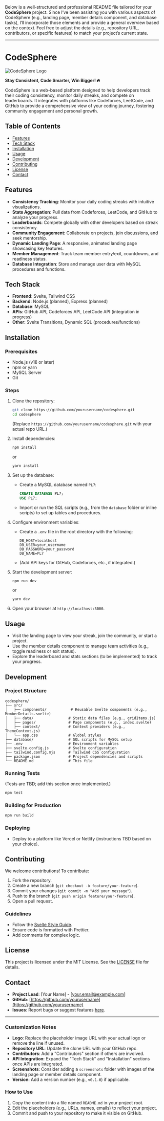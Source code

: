 Below is a well-structured and professional README file tailored for your **CodeSphere** project. Since I’ve been assisting you with various aspects of CodeSphere (e.g., landing page, member details component, and database tasks), I’ll incorporate those elements and provide a general overview based on the context. Feel free to adjust the details (e.g., repository URL, contributors, or specific features) to match your project’s current state.

---

# CodeSphere

![CodeSphere Logo](https://via.placeholder.com/150) <!-- Replace with actual logo URL or remove if not available -->

**Stay Consistent, Code Smarter, Win Bigger! 🔥**

CodeSphere is a web-based platform designed to help developers track their coding consistency, monitor daily streaks, and compete on leaderboards. It integrates with platforms like Codeforces, LeetCode, and GitHub to provide a comprehensive view of your coding journey, fostering community engagement and personal growth.

## Table of Contents
- [Features](#features)
- [Tech Stack](#tech-stack)
- [Installation](#installation)
- [Usage](#usage)
- [Development](#development)
- [Contributing](#contributing)
- [License](#license)
- [Contact](#contact)

## Features
- **Consistency Tracking**: Monitor your daily coding streaks with intuitive visualizations.
- **Stats Aggregation**: Pull data from Codeforces, LeetCode, and GitHub to analyze your progress.
- **Leaderboards**: Compete globally with other developers based on streak consistency.
- **Community Engagement**: Collaborate on projects, join discussions, and seek mentorship.
- **Dynamic Landing Page**: A responsive, animated landing page showcasing key features.
- **Member Management**: Track team member entry/exit, countdowns, and readiness status.
- **Database Integration**: Store and manage user data with MySQL procedures and functions.

## Tech Stack
- **Frontend**: Svelte, Tailwind CSS
- **Backend**: Node.js (planned), Express (planned)
- **Database**: MySQL
- **APIs**: GitHub API, Codeforces API, LeetCode API (integration in progress)
- **Other**: Svelte Transitions, Dynamic SQL (procedures/functions)

## Installation

### Prerequisites
- Node.js (v18 or later)
- npm or yarn
- MySQL Server
- Git

### Steps
1. Clone the repository:
   ```bash
   git clone https://github.com/yourusername/codesphere.git
   cd codesphere
   ```
   (Replace `https://github.com/yourusername/codesphere.git` with your actual repo URL.)

2. Install dependencies:
   ```bash
   npm install
   ```
   or
   ```bash
   yarn install
   ```

3. Set up the database:
   - Create a MySQL database named `PL7`:
     ```sql
     CREATE DATABASE PL7;
     USE PL7;
     ```
   - Import or run the SQL scripts (e.g., from the `database` folder or inline scripts) to set up tables and procedures.

4. Configure environment variables:
   - Create a `.env` file in the root directory with the following:
     ```
     DB_HOST=localhost
     DB_USER=your_username
     DB_PASSWORD=your_password
     DB_NAME=PL7
     ```
   - (Add API keys for GitHub, Codeforces, etc., if integrated.)

5. Start the development server:
   ```bash
   npm run dev
   ```
   or
   ```bash
   yarn dev
   ```

6. Open your browser at `http://localhost:3000`.

## Usage
- Visit the landing page to view your streak, join the community, or start a project.
- Use the member details component to manage team activities (e.g., toggle readiness or exit status).
- Explore the leaderboard and stats sections (to be implemented) to track your progress.

## Development
### Project Structure
```
codesphere/
├── src/
│   ├── components/           # Reusable Svelte components (e.g., MemberDetails.svelte)
│   ├── data/                # Static data files (e.g., gridItems.js)
│   ├── pages/               # Page components (e.g., index.svelte)
│   ├── context/             # Context providers (e.g., ThemeContext.js)
│   └── app.css              # Global styles
├── database/                # SQL scripts for MySQL setup
├── .env                     # Environment variables
├── svelte.config.js         # Svelte configuration
├── tailwind.config.mjs      # Tailwind CSS configuration
├── package.json             # Project dependencies and scripts
└── README.md                # This file
```

### Running Tests
(Tests are TBD; add this section once implemented.)
```bash
npm test
```

### Building for Production
```bash
npm run build
```

### Deploying
- Deploy to a platform like Vercel or Netlify (instructions TBD based on your choice).

## Contributing
We welcome contributions! To contribute:
1. Fork the repository.
2. Create a new branch (`git checkout -b feature/your-feature`).
3. Commit your changes (`git commit -m "Add your message"`).
4. Push to the branch (`git push origin feature/your-feature`).
5. Open a pull request.

### Guidelines
- Follow the [Svelte Style Guide](https://svelte.dev/docs#Style_guide).
- Ensure code is formatted with Prettier.
- Add comments for complex logic.

## License
This project is licensed under the MIT License. See the [LICENSE](LICENSE) file for details.

## Contact
- **Project Lead**: [Your Name] - [your.email@example.com]
- **GitHub**: [https://github.com/yourusername](https://github.com/yourusername)
- **Issues**: Report bugs or suggest features [here](https://github.com/yourusername/codesphere/issues).

---

### Customization Notes
- **Logo**: Replace the placeholder image URL with your actual logo or remove the line if unused.
- **Repository URL**: Update the clone URL with your GitHub repo.
- **Contributors**: Add a "Contributors" section if others are involved.
- **API Integration**: Expand the "Tech Stack" and "Installation" sections once APIs are integrated.
- **Screenshots**: Consider adding a `screenshots` folder with images of the landing page or member details component.
- **Version**: Add a version number (e.g., `v0.1.0`) if applicable.

### How to Use
1. Copy the content into a file named `README.md` in your project root.
2. Edit the placeholders (e.g., URLs, names, emails) to reflect your project.
3. Commit and push to your repository to make it visible on GitHub.
